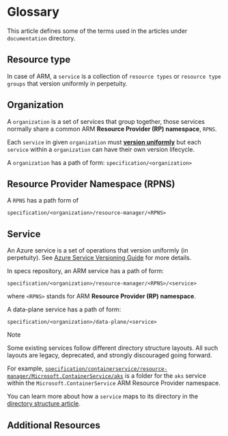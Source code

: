 # Glossary

This article defines some of the terms used in the articles under `documentation` directory.

## Resource type

In case of ARM, a `service` is a collection of `resource types` or `resource type groups` that version uniformly in perpetuity.

## Organization

A `organization` is a set of services that group together, those services normally share a common ARM **Resource Provider (RP) namespace**, `RPNS`.

Each `service` in given `organization` must [**version uniformly**][Azure Service Versioning Guide] but each `service`
within a `organization` can have their own version lifecycle.

A `organization` has a path of form:
`specification/<organization>`


## Resource Provider Namespace (RPNS)

A `RPNS` has a path form of 

`specification/<organization>/resource-manager/<RPNS>`

## Service

An Azure service is a set of operations that version uniformly (in perpetuity). See [Azure Service Versioning Guide] for more details.

In specs repository, an ARM service has a path of form:

`specification/<organization>/resource-manager/<RPNS>/<service>`

where `<RPNS>` stands for ARM **Resource Provider (RP) namespace**.

A data-plane service has a path of form:

`specification/<organization>/data-plane/<service>`

> [!NOTE]
> Some existing services follow different directory structure layouts.
> All such layouts are legacy, deprecated, and strongly discouraged going forward.

For example, [`specification/containerservice/resource-manager/Microsoft.ContainerService/aks`]
is a folder for the `aks` service within the `Microsoft.ContainerService` ARM Resource Provider namespace.

You can learn more about how a `service` maps to its directory in the [directory structure article].


## Additional Resources

[Azure Service Versioning Guide]: https://github.com/Azure/azure-rest-api-specs/wiki/Azure-Service-Versioning-Guideline
[`aks`]: https://github.com/Azure/azure-rest-api-specs/tree/main/specification/containerservice/resource-manager/Microsoft.ContainerService/aks
[`fleet`]: https://github.com/Azure/azure-rest-api-specs/tree/main/specification/containerservice/resource-manager/Microsoft.ContainerService/fleet
[`specification/containerservice/resource-manager/Microsoft.ContainerService/aks`]: https://github.com/Azure/azure-rest-api-specs/tree/main/specification/containerservice/resource-manager/Microsoft.ContainerService/aks
[`specification/containerservice/resource-manager/Microsoft.ContainerService`]: https://github.com/Azure/azure-rest-api-specs/tree/main/specification/containerservice/resource-manager/Microsoft.ContainerService
[Azure Kubernetes Service]: https://learn.microsoft.com/en-us/azure/aks/
[directory structure article]: ./directory-structure.md
